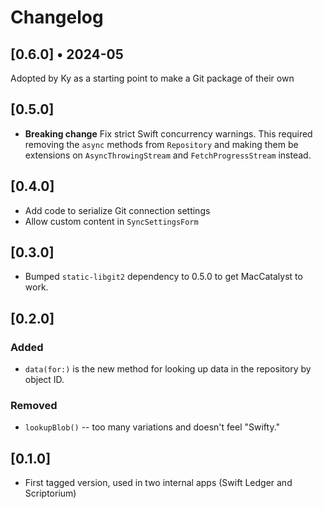 # Changelog

## [0.6.0] • 2024-05

Adopted by Ky as a starting point to make a Git package of their own



## [0.5.0]

* **Breaking change** Fix strict Swift concurrency warnings. This required removing the `async` methods
from `Repository` and making them be extensions on `AsyncThrowingStream` and `FetchProgressStream` instead.

## [0.4.0]

* Add code to serialize Git connection settings
* Allow custom content in `SyncSettingsForm`

## [0.3.0]

* Bumped `static-libgit2` dependency to 0.5.0 to get MacCatalyst to work.

## [0.2.0]

### Added

- `data(for:)` is the new method for looking up data in the repository by object ID.

### Removed

- `lookupBlob()` -- too many variations and doesn't feel "Swifty."

## [0.1.0]

- First tagged version, used in two internal apps (Swift Ledger and Scriptorium)
